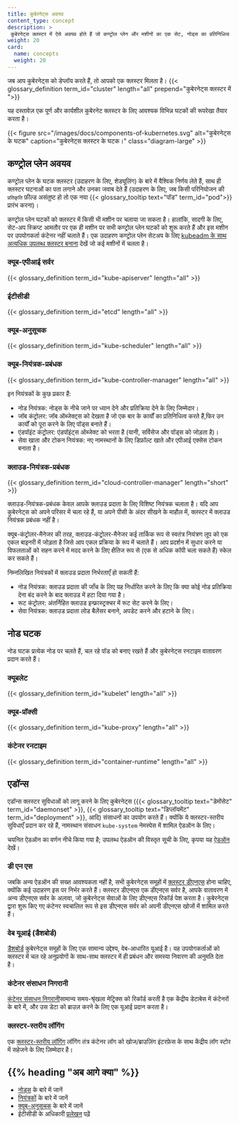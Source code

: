 ```yaml
---
title: कुबेरनेट्स अवयव
content_type: concept
description: >
 कुबेरनेट्स क्लस्टर में ऐसे अवयव होते हैं जो कण्ट्रोल प्लेन और मशीनों का एक सेट, नोड्स का प्रतिनिधित्व करते हैं।
weight: 20
card: 
  name: concepts
  weight: 20
--- 
```


<!-- overview -->

जब आप कुबेरनेट्स को डेप्लॉय करते हैं, तो आपको एक क्लस्टर मिलता है।
{{< glossary_definition term_id="cluster" length="all" prepend="कुबेरनेट्स क्लस्टर में ">}}

यह दस्तावेज़ एक पूर्ण और कार्यशील कुबेरनेट क्लस्टर के लिए आवश्यक विभिन्न घटकों की रूपरेखा तैयार करता है।

{{< figure src="/images/docs/components-of-kubernetes.svg" alt="कुबेरनेट्स के घटक" caption="कुबेरनेट्स क्लस्टर के घटक।" class="diagram-large" >}}

<!-- body -->
## कण्ट्रोल प्लेन अवयव

कण्ट्रोल प्लेन के घटक क्लस्टर (उदाहरण के लिए, शेड्यूलिंग) के बारे में वैश्विक निर्णय लेते हैं, साथ ही क्लस्टर घटनाओं का पता लगाने और उनका जवाब देते हैं (उदाहरण के लिए, जब किसी परिनियोजन की `प्रतिकृति` फ़ील्ड असंतुष्ट हो तो एक नया {{< glossary_tooltip text="पॉड" term_id="pod">}} प्रारंभ करना)।

कण्ट्रोल प्लेन घटकों को क्लस्टर में किसी भी मशीन पर चलाया जा सकता है। हालांकि,
सादगी के लिए, सेट-अप स्क्रिप्ट आमतौर पर एक ही मशीन पर सभी कण्ट्रोल प्लेन घटकों को शुरू करते हैं और इस मशीन पर उपयोगकर्ता कंटेनर नहीं चलाते हैं। एक उदाहरण कण्ट्रोल प्लेन सेटअप के लिए [kubeadm के साथ अत्यधिक उपलब्ध क्लस्टर बनाना](/docs/setup/production-environment/tools/kubeadm/high-availability/) देखें जो कई मशीनों में चलता है।

### क्यूब-एपीआई सर्वर

{{< glossary_definition term_id="kube-apiserver" length="all" >}}

### ईटीसीडी

{{< glossary_definition term_id="etcd" length="all" >}}

### क्यूब-अनुसूचक

{{< glossary_definition term_id="kube-scheduler" length="all" >}}

### क्यूब-नियंत्रक-प्रबंधक

{{< glossary_definition term_id="kube-controller-manager" length="all" >}}

इन नियंत्रकों के कुछ प्रकार हैं:
* नोड नियंत्रक: नोड्स के नीचे जाने पर ध्यान देने और प्रतिक्रिया देने के लिए जिम्मेदार।
* जॉब कंट्रोलर: जॉब ऑब्जेक्ट्स को देखता है जो एक बार के कार्यों का प्रतिनिधित्व करते हैं,फिर उन कार्यों को पूरा करने के लिए पॉड्स बनाते हैं।
* एंडपॉइंट कंट्रोलर: एंडपॉइंट्स ऑब्जेक्ट को भरता है (यानी, सर्विसेज और पॉड्स को जोड़ता है)।
* सेवा खाता और टोकन नियंत्रक: नए नामस्थानों के लिए डिफ़ॉल्ट खाते और एपीआई एक्सेस टोकन बनाता है।

### क्लाउड-नियंत्रक-प्रबंधक

{{< glossary_definition term_id="cloud-controller-manager" length="short" >}}

क्लाउड-नियंत्रक-प्रबंधक केवल आपके क्लाउड प्रदाता के लिए विशिष्ट नियंत्रक चलाता है। यदि आप कुबेरनेट्स को अपने परिसर में चला रहे हैं, या अपने पीसी के अंदर सीखने के माहौल में, क्लस्टर में क्लाउड नियंत्रक प्रबंधक नहीं है।

क्यूब-कंट्रोलर-मैनेजर की तरह, क्लाउड-कंट्रोलर-मैनेजर कई तार्किक रूप से स्वतंत्र नियंत्रण लूप को एक एकल बाइनरी में जोड़ता है जिसे आप एकल प्रक्रिया के रूप में चलाते हैं। आप प्रदर्शन में सुधार करने या विफलताओं को सहन करने में मदद करने के लिए क्षैतिज रूप से (एक से अधिक कॉपी चला सकते हैं) स्केल कर सकते हैं।

निम्नलिखित नियंत्रकों में क्लाउड प्रदाता निर्भरताएँ हो सकती हैं:

* नोड नियंत्रक: क्लाउड प्रदाता की जाँच के लिए यह निर्धारित करने के लिए कि क्या कोई नोड प्रतिक्रिया देना  बंद करने के बाद क्लाउड में हटा दिया गया है।
* रूट कंट्रोलर: अंतर्निहित क्लाउड इन्फ्रास्ट्रक्चर में रूट सेट करने के लिए।
* सेवा नियंत्रक: क्लाउड प्रदाता लोड बैलेंसर बनाने, अपडेट करने और हटाने के लिए।

## नोड घटक

नोड घटक प्रत्येक नोड पर चलते हैं, चल रहे पॉड को बनाए रखते हैं और कुबेरनेट्स रनटाइम वातावरण प्रदान करते हैं।

### क्यूबलेट

{{< glossary_definition term_id="kubelet" length="all" >}}

### क्यूब-प्रॉक्सी

{{< glossary_definition term_id="kube-proxy" length="all" >}}

### कंटेनर रनटाइम

{{< glossary_definition term_id="container-runtime" length="all" >}}

## एडॉन्स
एडॉन्स क्लस्टर सुविधाओं को लागू करने के लिए कुबेरनेट्स ({{< glossary_tooltip text="डेमोंसेट" term_id="daemonset" >}},
{{< glossary_tooltip text="डिप्लॉयमेंट" term_id="deployment" >}}, आदि) संसाधनों का उपयोग करते हैं। क्योंकि ये क्लस्टर-स्तरीय सुविधाएँ प्रदान कर रहे हैं, नामस्थान संसाधन
`kube-system` नेमस्पेस में शामिल ऐडऑन के लिए।

चयनित ऐडऑन का वर्णन नीचे किया गया है; उपलब्ध ऐडऑन की विस्तृत सूची के लिए, कृपया यह [ऐडऑन](/docs/concepts/cluster-administration/addons/) देखें।

### डी एन एस

जबकि अन्य ऐडऑन की सख्त आवश्यकता नहीं है, सभी कुबेरनेट्स समूहों में [क्लस्टर डीएनएस](/docs/concepts/services-networking/dns-pod-service/) होना चाहिए, क्योंकि कई उदाहरण इस पर निर्भर करते हैं।
क्लस्टर डीएनएस एक डीएनएस सर्वर है, आपके वातावरण में अन्य डीएनएस सर्वर के अलावा, जो कुबेरनेट्स सेवाओं के लिए डीएनएस रिकॉर्ड पेश करता है।
कुबेरनेट्स द्वारा शुरू किए गए कंटेनर स्वचालित रूप से इस डीएनएस सर्वर को अपनी डीएनएस खोजों में शामिल करते हैं।

### वेब यूआई (डैशबोर्ड)

[डैशबोर्ड](/docs/tasks/access-application-cluster/web-ui-dashboard/) कुबेरनेट्स समूहों के लिए एक सामान्य उद्देश्य, वेब-आधारित यूआई है। यह उपयोगकर्ताओं को क्लस्टर में चल रहे अनुप्रयोगों के साथ-साथ क्लस्टर में ही प्रबंधन और समस्या निवारण की अनुमति देता है।

### कंटेनर संसाधन निगरानी

[कंटेनर संसाधन निगरानी](/docs/tasks/debug/debug-cluster/resource-usage-monitoring/)सामान्य समय-श्रृंखला मेट्रिक्स को रिकॉर्ड करती है
एक केंद्रीय डेटाबेस में कंटेनरों के बारे में, और उस डेटा को ब्राउज़ करने के लिए एक यूआई प्रदान करता है।

### क्लस्टर-स्तरीय लॉगिंग

एक [क्लस्टर-स्तरीय लॉगिंग](/docs/concepts/cluster-administration/logging/) लॉगिंग तंत्र कंटेनर लॉग को खोज/ब्राउज़िंग इंटरफ़ेस के साथ केंद्रीय लॉग स्टोर में सहेजने के लिए ज़िम्मेदार है।

## {{% heading "अब आगे क्या" %}}

* [नोड्स](/docs/concepts/architecture/nodes/) के बारे में जानें 
* [नियंत्रकों](/docs/concepts/architecture/controller/) के बारे में जानें 
* [क्यूब-अनुसूचक](/docs/concepts/scheduling-eviction/kube-scheduler/) के बारे में जानें 
* ईटीसीडी के अधिकारी [प्रलेखन](https://etcd.io/docs/) पढ़ें

